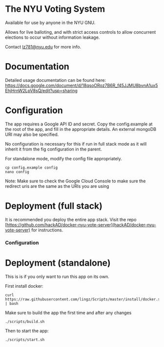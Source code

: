 The NYU Voting System
=====================

Available for use by anyone in the NYU GNU.

Allows for live balloting, and with strict access controls to
allow concurrent elections to occur without information leakage.

Contact lz781@nyu.edu for more info.

Documentation
============

Detailed usage documentation can be found here:
https://docs.google.com/document/d/18qsoORoz7B6R_f45JJMU8bvnA1ux5EhjHrnW2LpV8sQ/edit?usp=sharing

Configuration
=============

The app requires a Google API ID and secret. Copy the config.example
at the root of the app, and fill in the appropriate details. An external
mongoDB URI may also be specified.

No configuration is necessary for this if run in full stack mode as it
will inherit it from the fig configuration in the parent.

For standalone mode, modify the config file appropriately.

```
cp config.example config
nano config
```

Note: Make sure to check the Google Cloud Console to make sure the
redirect uris are the same as the URIs you are using

Deployment (full stack)
=========

It is recommended you deploy the entire app stack. Visit the repo 
[https://github.com/hackAD/docker-nyu-vote-server](hackAD/docker-nyu-vote-server)
for instructions.

### Configuration


Deployment (standalone)
==========

This is is if you only want to run this app on its own.


First install docker:
```
curl https://raw.githubusercontent.com/lingz/Scripts/master/install/docker.sh | bash
```

Make sure to build the app the first time and after any changes
```
./scripts/build.sh
```

Then to start the app:
```
./scripts/start.sh
```

